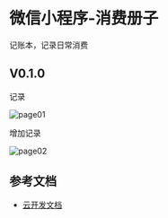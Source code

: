 # 微信小程序-消费册子

记账本，记录日常消费

## V0.1.0

记录

![page01]('https://github.com/swlws/CostList/blob/master/doc/page01.png)

增加记录

![page02]('https://github.com/swlws/CostList/blob/master/doc/page02.png)

## 参考文档

- [云开发文档](https://developers.weixin.qq.com/miniprogram/dev/wxcloud/basis/getting-started.html)
